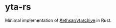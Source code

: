 # yta-rs

Minimal implementation of
[Kethsar/ytarchive](https://github.com/Kethsar/ytarchive) in Rust.
